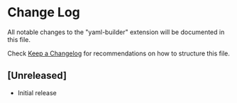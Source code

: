 # Change Log

All notable changes to the "yaml-builder" extension will be documented in this file.

Check [Keep a Changelog](http://keepachangelog.com/) for recommendations on how to structure this file.

## [Unreleased]

- Initial release